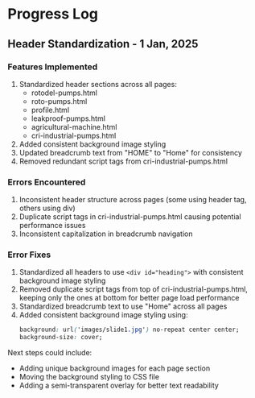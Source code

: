 # Progress Log

## Header Standardization - 1 Jan, 2025

### Features Implemented
1. Standardized header sections across all pages:
   - rotodel-pumps.html
   - roto-pumps.html
   - profile.html
   - leakproof-pumps.html
   - agricultural-machine.html
   - cri-industrial-pumps.html
2. Added consistent background image styling
3. Updated breadcrumb text from "HOME" to "Home" for consistency
4. Removed redundant script tags from cri-industrial-pumps.html

### Errors Encountered
1. Inconsistent header structure across pages (some using header tag, others using div)
2. Duplicate script tags in cri-industrial-pumps.html causing potential performance issues
3. Inconsistent capitalization in breadcrumb navigation

### Error Fixes
1. Standardized all headers to use `<div id="heading">` with consistent background image styling
2. Removed duplicate script tags from top of cri-industrial-pumps.html, keeping only the ones at bottom for better page load performance
3. Standardized breadcrumb text to use "Home" across all pages
4. Added consistent background image styling using: 
   ```css
   background: url('images/slide1.jpg') no-repeat center center; 
   background-size: cover;
   ```

Next steps could include:
- Adding unique background images for each page section
- Moving the background styling to CSS file
- Adding a semi-transparent overlay for better text readability

